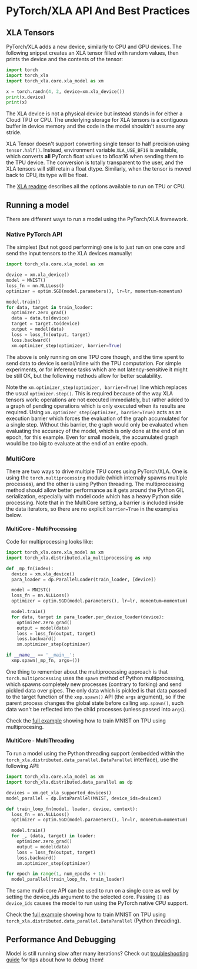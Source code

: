 # PyTorch/XLA API And Best Practices

## XLA Tensors

PyTorch/XLA adds a new device, similarly to CPU and GPU devices. The following snippet creates an XLA tensor filled with random values, then prints the device and the contents of the tensor:

```python
import torch
import torch_xla
import torch_xla.core.xla_model as xm

x = torch.randn(4, 2, device=xm.xla_device())
print(x.device)
print(x)
```

The XLA device is not a physical device but instead stands in for either a Cloud TPU or CPU. The underlying storage for XLA tensors is a contiguous buffer in device memory and the code in the model shouldn't assume any stride.

XLA Tensor doesn't support converting single tensor to half precision using `tensor.half()`. Instead, environment variable `XLA_USE_BF16` is available, which converts **all** PyTorch float values to bfloat16 when sending them to the TPU device. The conversion is totally transparent to the user, and the XLA tensors will still retain a float dtype. Similarly, when the tensor is moved back to CPU, its type will be float.

The [XLA readme](https://github.com/pytorch/xla/blob/master/README.md) describes all the options available to run on TPU or CPU.

## Running a model

There are different ways to run a model using the PyTorch/XLA framework.

### Native PyTorch API

The simplest (but not good performing) one is to just run on one core and send the input tensors to the XLA devices manually:

```python
import torch_xla.core.xla_model as xm

device = xm.xla_device()
model = MNIST()
loss_fn = nn.NLLLoss()
optimizer = optim.SGD(model.parameters(), lr=lr, momentum=momentum)

model.train()
for data, target in train_loader:
  optimizer.zero_grad()
  data = data.to(device)
  target = target.to(device)
  output = model(data)
  loss = loss_fn(output, target)
  loss.backward()
  xm.optimizer_step(optimizer, barrier=True)
```

The above is only running on one TPU core though, and the time spent to send data to device is serial/inline with the TPU computation.
For simple experiments, or for inference tasks which are not latency-sensitive it might be still OK, but the following methods allow for better scalability.

Note the `xm.optimizer_step(optimizer, barrier=True)` line which replaces the usual
`optimizer.step()`. This is required because of the way XLA tensors work:
operations are not executed immediately, but rather added to a graph of pending
operations which is only executed when its results are required. Using
`xm.optimizer_step(optimizer, barrier=True)` acts as an execution barrier which forces the
evaluation of the graph accumulated for a single step. Without this barrier, the
graph would only be evaluated when evaluating the accuracy of the model, which
is only done at the end of an epoch, for this example. Even for small models,
the accumulated graph would be too big to evaluate at the end of an entire
epoch.

### MultiCore

There are two ways to drive multiple TPU cores using PyTorch/XLA. One is using the `torch.multiprocessing` module (which internally spawns multiple processes), and the other is using Python threading.
The multiprocessing method should allow better performance as it gets around the Python GIL serialization, especially with model code which has a heavy Python side processing.
Note that in the MultiCore setting, a barrier is included inside the data
iterators, so there are no explicit `barrier=True` in the examples below.

#### MultiCore - MultiProcessing

Code for multiprocessing looks like:

```python
import torch_xla.core.xla_model as xm
import torch_xla.distributed.xla_multiprocessing as xmp

def _mp_fn(index):
  device = xm.xla_device()
  para_loader = dp.ParallelLoader(train_loader, [device])

  model = MNIST()
  loss_fn = nn.NLLLoss()
  optimizer = optim.SGD(model.parameters(), lr=lr, momentum=momentum)

  model.train()
  for data, target in para_loader.per_device_loader(device):
    optimizer.zero_grad()
    output = model(data)
    loss = loss_fn(output, target)
    loss.backward()
    xm.optimizer_step(optimizer)

if __name__ == '__main__':
  xmp.spawn(_mp_fn, args=())
```

One thing to remember about the multiprocessing approach is that `torch.multiprocessing` uses the `spawn` method of Python multiprocessing, which spawns completely new processes (contrary to forking) and send pickled data over pipes.
The only data which is pickled is that data passed to the target function of the `xmp.spawn()` API (the `args` argument), so if the parent process changes the global state before calling `xmp.spawn()`, such data won't be reflected into the child processes (unless passed into `args`).

Check the [full example](https://github.com/pytorch/xla/blob/master/test/test_train_mp_mnist.py) showing how to train MNIST on TPU using multiprocesing.

#### MultiCore - MultiThreading

To run a model using the Python threading support (embedded within the `torch_xla.distributed.data_parallel.DataParallel` interface), use the following API:

```python
import torch_xla.core.xla_model as xm
import torch_xla.distributed.data_parallel as dp

devices = xm.get_xla_supported_devices()
model_parallel = dp.DataParallel(MNIST, device_ids=devices)

def train_loop_fn(model, loader, device, context):
  loss_fn = nn.NLLLoss()
  optimizer = optim.SGD(model.parameters(), lr=lr, momentum=momentum)

  model.train()
  for _, (data, target) in loader:
    optimizer.zero_grad()
    output = model(data)
    loss = loss_fn(output, target)
    loss.backward()
    xm.optimizer_step(optimizer)

for epoch in range(1, num_epochs + 1):
  model_parallel(train_loop_fn, train_loader)
```

The same multi-core API can be used to run on a single core as well by setting the device_ids argument to the selected core. Passing `[]` as `device_ids` causes the model to run using the PyTorch native CPU support.

Check the [full example](https://github.com/pytorch/xla/blob/master/test/test_train_mnist.py) showing how to train MNIST on TPU using `torch_xla.distributed.data_parallel.DataParallel` (Python threading).

## Performance And Debugging

Model is still running slow after many iterations? Check out [troubleshooting guide](TROUBLESHOOTING.md) for tips about how to debug them!
